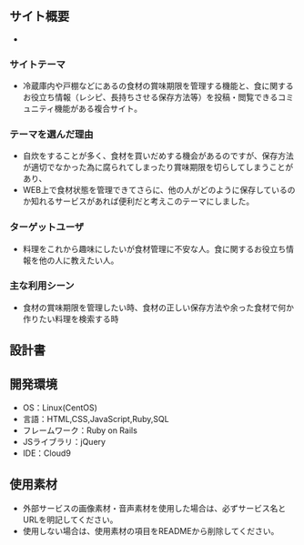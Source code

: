 # <My Pantry>

## サイト概要
-

### サイトテーマ
- 冷蔵庫内や戸棚などにあるの食材の賞味期限を管理する機能と、食に関するお役立ち情報（レシピ、長持ちさせる保存方法等）を投稿・閲覧できるコミュニティ機能がある複合サイト。

### テーマを選んだ理由
- 自炊をすることが多く、食材を買いだめする機会があるのですが、保存方法が適切でなかった為に腐られてしまったり賞味期限を切らしてしまうことがあり、
- WEB上で食材状態を管理できてさらに、他の人がどのように保存しているのか知れるサービスがあれば便利だと考えこのテーマにしました。

### ターゲットユーザ
- 料理をこれから趣味にしたいが食材管理に不安な人。食に関するお役立ち情報を他の人に教えたい人。

### 主な利用シーン
- 食材の賞味期限を管理したい時、食材の正しい保存方法や余った食材で何か作りたい料理を検索する時

## 設計書


## 開発環境
- OS：Linux(CentOS)
- 言語：HTML,CSS,JavaScript,Ruby,SQL
- フレームワーク：Ruby on Rails
- JSライブラリ：jQuery
- IDE：Cloud9

## 使用素材
- 外部サービスの画像素材・音声素材を使用した場合は、必ずサービス名とURLを明記してください。
- 使用しない場合は、使用素材の項目をREADMEから削除してください。